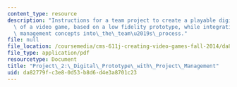 ```yaml
---
content_type: resource
description: "Instructions for a team project to create a playable digital prototype\
  \ of a video game, based on a low fidelity prototype, while integrating project\
  \ management concepts into\_the\_team\u2019s\_process."
file: null
file_location: /coursemedia/cms-611j-creating-video-games-fall-2014/da82779fc3e80d53b8d6d4e3a8701c23_MITCMS_611JF14_project2.pdf
file_type: application/pdf
resourcetype: Document
title: "Project\_2:\_Digital\_Prototype\_with\_Project\_Management"
uid: da82779f-c3e8-0d53-b8d6-d4e3a8701c23
---
```

